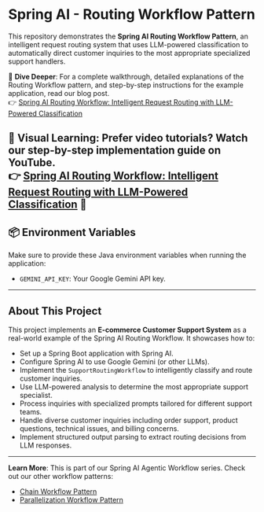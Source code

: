 # Spring AI - Routing Workflow Pattern

This repository demonstrates the **Spring AI Routing Workflow Pattern**, an intelligent request routing system that uses LLM-powered classification to automatically direct customer inquiries to the most appropriate specialized support handlers.

📖 **Dive Deeper**: For a complete walkthrough, detailed explanations of the Routing Workflow pattern, and step-by-step instructions for the example application, read our blog post.<br>
👉 [Spring AI Routing Workflow: Intelligent Request Routing with LLM-Powered Classification](https://bootcamptoprod.com/spring-ai-routing-workflow-guide/)

🎥 **Visual Learning**: Prefer video tutorials? Watch our step-by-step implementation guide on YouTube.<br>
👉 [Spring AI Routing Workflow: Intelligent Request Routing with LLM-Powered Classification](https://youtu.be/_HKoUl78GXk) 🤖
---

## 📦 Environment Variables

Make sure to provide these Java environment variables when running the application:

- `GEMINI_API_KEY`: Your Google Gemini API key.

---

## About This Project

This project implements an **E-commerce Customer Support System** as a real-world example of the Spring AI Routing Workflow. It showcases how to:

*   Set up a Spring Boot application with Spring AI.
*   Configure Spring AI to use Google Gemini (or other LLMs).
*   Implement the `SupportRoutingWorkflow` to intelligently classify and route customer inquiries.
*   Use LLM-powered analysis to determine the most appropriate support specialist.
*   Process inquiries with specialized prompts tailored for different support teams.
*   Handle diverse customer inquiries including order support, product questions, technical issues, and billing concerns.
*   Implement structured output parsing to extract routing decisions from LLM responses.

---

**Learn More**: This is part of our Spring AI Agentic Workflow series. Check out our other workflow patterns:
- [Chain Workflow Pattern](https://bootcamptoprod.com/spring-ai-chain-workflow-guide/)
- [Parallelization Workflow Pattern](https://bootcamptoprod.com/spring-ai-parallelization-workflow-guide/)